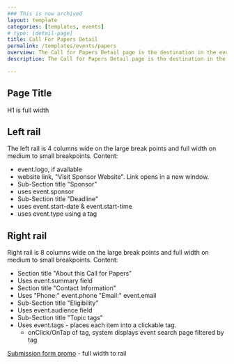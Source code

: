 ```yaml
---
### This is now archived
layout: template
categories: [templates, events]
# type: [detail-page]
title: Call For Papers Detail
permalink: /templates/events/papers
overview: The Call for Papers Detail page is the destination in the events browsing journey. 
description: The Call for Papers Detail page is the destination in the events browsing journey. Please see the [Events](/templates/events) page for information about the Event content type.

---
```


## Page Title
H1 is full width

## Left rail
The left rail is 4 columns wide on the large break points and full width on medium to small breakpoints.
Content:
- event.logo, if available
- website link, "Visit Sponsor Website". Link opens in a new window.
- Sub-Section title "Sponsor"
- uses event.sponsor
- Sub-Section title "Deadline"
- uses event.start-date & event.start-time
- uses event.type using a tag

## Right rail
Right rail is 8 columns wide on the large break points and full width on medium to small breakpoints.
Content:
- Section title "About this Call for Papers"
- Uses event.summary field
- Section title "Contact Information"
- Uses "Phone:" event.phone "Email:" event.email
- Sub-Section title "Eligibility"
- Uses event.audience field
- Sub-Section title "Topic tags"
- Uses event.tags - places each item into a clickable tag. 
  - onClick/OnTap of tag, system displays event search page filtered by tag


[Submission form promo](/patterns/summary-box/submissions) - full width to rail
